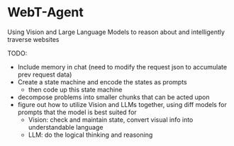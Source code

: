 # WebT-Agent
Using Vision and Large Language Models to reason about and intelligently traverse websites

TODO:
- Include memory in chat (need to modify the request json to accumulate prev request data)
- Create a state machine and encode the states as prompts
     - then code up this state machine
- decompose problems into smaller chunks that can be acted upon
- figure out how to utilize Vision and LLMs together, using diff models for prompts that the model is best suited for
     - Vision: check and maintain state, convert visual info into understandable language
     - LLM: do the logical thinking and reasoning
